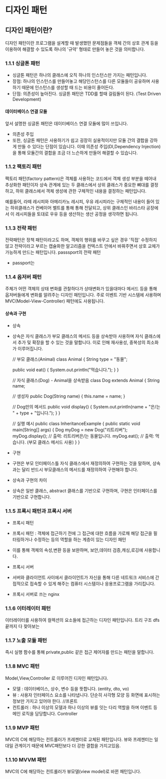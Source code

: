 # 디자인 패턴
## 디자인 패턴이란?
디자인 패턴이란 프로그램을 설계할 때 발생했떤 문제점들을 객체 간의 상호 관계 등을 이용하여 해결할 수 있도록 하나의 '규약' 형태로 만들어 놓은 것을 의미합니다.

### 1.1.1 싱글톤 패턴
- 싱글톤 패턴은 하나의 클래스에 오직 하나의 인스턴스만 가지는 패턴입니다. 
- 장점: 하나의 인스턴스를 만들어놓고 해당인스턴스를 다른 모듈들이 공유하며 사용하기 때문에 인스턴스를 생성할 때 드는 비용이 줄어든다.
- 단점: 의존성이 높아진다. 싱글톤 패턴은 TDD를 할때 걸림돌이 된다. (Test Driven Development)
#### 데이터베이스 연결 모듈 
앞서 설명한 싱글톤 패턴은 데이터베이스 연결 모듈에 많이 쓰입니다.

- 의존성 주입
- 또한, 싱글톤 패턴은 사용하기가 쉽고 굉장히 실용적이지만 모듈 간의 결합을 강하게 만들 수 있다는 단점이 있습니다.
이때 의존성 주입(DI,Dependency Injection)을 통해 모듈간의 결합을 조금 더 느슨하게 만들어 해결할 수 있습니다.
 
### 1.1.2 팩토리 패턴
팩토리 패턴(factory pattern)은 객체를 사용하는 코드에서 객체 생성 부분을 떼어내 추상화한 패턴이자 상속 관계에 있는 두 클래스에서 상위 클래스가 중요한 뼈대를 결정하고,
하위 클래스에서 객체 생성에 관한 구체적인 내용을 결정하는 패턴입니다.

예를들어, 라떼 레시피와 아메리카노 레시피, 우유 레시피라는 구체적인 내용이 들어 있는 하위클래스가 컨베이어 벨트를 통해 통해 전달되고, 상위 클래스인 바리스타 공장에서 이 레시피들을 토대로 우유 등을 생산하는 생산 공정을 생각하면 됩니다.

### 1.1.3 전략 패턴
전략패턴은 정책 패턴이라고도 하며, 객체의 행위를 바꾸고 싶은 경우 '직접' 수정하지 않고 전략이라고 부르는 캡슐화한 알고리즘을 컨텍스트 안에서 바꿔주면서 상호 교체가 가능하게 만드는 패턴입니다.
passsport의 전략 패턴
- passport는 

### 1.1.4 옵저버 패턴
주체가 어떤 객체의 상태 변화를 관찰하다가 상태변화가 있을대마다 메서드 등을 통해 옵저버들에게 변화를 알려주는 디자인 패턴입니다.
주로 이벤트 기반 시스템에 사용하며 MVC(Model-View-Controller) 패턴에도 사용됩니다.

#### 상속과 구현
- 상속
- 상속은 자식 클래스가 부모 클래스의 메서드 등을 상속받아 사용하며 자식 클래스에서 추가 및 확장을 할 수 있는 것을 말합니다.
이로 인해 재사용성, 중복성의 최소화가 이루어집니다.


    // 부모 클래스(Animal)
    class Animal {
    String type = "동물";

    public void eat() {
    System.out.println("먹습니다.");
    }
    }

    // 자식 클래스(Dog) - Animal을 상속받음
    class Dog extends Animal {
    String name;

    // 생성자
    public Dog(String name) {
        this.name = name;
    }

    // Dog만의 메서드
    public void display() {
        System.out.println(name + "은/는 " + type + "입니다.");
    }
    }
    
    // 실행 예시
    public class InheritanceExample {
    public static void main(String[] args) {
    Dog myDog = new Dog("리트리버");
    myDog.display();      // 출력: 리트리버은/는 동물입니다.
    myDog.eat();          // 출력: 먹습니다. (부모 클래스 메서드 사용)
    }
    }
- 구현
- 구현은 부모 인터페이스틀 자식 클래스에서 재정의하여 구현하는 것을 말하며, 상속과는 달리 반드시 부모클래스의 메서드를 재정의하여 구현해야 합니다.
- 상속과 구현의 차이
- 상속은 일반 클래스, abstract 클래스를 기반으로 구현하며, 구현은 인터페이스를 기반으로 구현합니다.

### 1.1.5 프록시 패턴과 프록시 서버
- 프록시 패턴
- 프록시 패턴 : 객체에 접근하기 전에 그 접근에 대한 흐름을 가로채 해당 접근을 필터링하거나 수정하는 등의 역할을 하는 계층이 있는 디자인 패턴
- 이를 통해 객체의 속성,변환 등을 보완하며, 보안,데이터 검증,캐싱,로깅에 사용합니다.

- 프록시 서버
- 서버와 클라이언트 사이에서 클라이언트가 자신을 통해 다른 네트워크 서비스에 간접적으로 접속할 수 있게 해주는 컴퓨터 시스템이나 응용프로그램을 가리킵니다.
- 프록시 서버로 쓰는 nginx

### 1.1.6 이터레이터 패턴
이터레이터를 사용하여 컬렉션의 요소들에 접근하는 디자인 패턴입니다. 트리 구조 dfs 끝까지 다 찾아보는 
### 1.1.7 노출 모듈 패턴
즉시 실행 함수를 통해 private,public 같은 접근 제어자를 만드는 패턴을 말합니다.
### 1.1.8 MVC 패턴
Model,View,Controller 로 이루어진 디자인 패턴입니다.
- 모델 : 데이터베이스, 상수, 변수 등을 뜻합니다. (entity, dto, vo) 
- 뷰 : 사용자 인터페이스 요소를 나타냅니다. 단순히 사각형 모양 등 화면에 표시하는 정보만 가지고 있어야 한다. //프론트
- 컨트롤러 : 하나 이상의 모델과 하나 이상의 뷰를 잇는 다리 역할을 하며 이벤트 등 메인 로직을 담당합니다. Controller
### 1.1.9 MVP 패턴 
MVC의 C에 해당하는 컨트롤러가 프레젠터로 교체된 패턴입니다.
뷰와 프레젠터는 일대일 관계이기 때문에 MVC패턴보다 더 강한 결합을 가지고있음.
### 1.1.10 MVVM 패턴 
MVC의 C에 해당하는 컨트롤러가 뷰모델(view model)로 바뀐 패턴입니다. 

